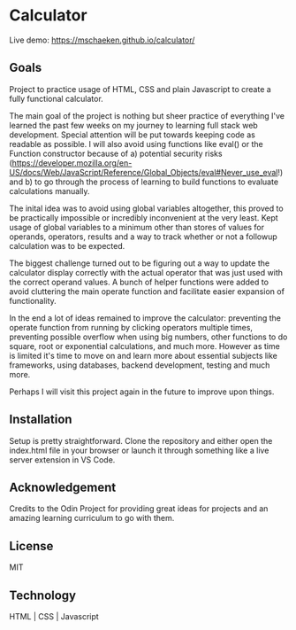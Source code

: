 # Calculator

Live demo: https://mschaeken.github.io/calculator/


## Goals

Project to practice usage of HTML, CSS and plain Javascript to create a fully functional calculator.

The main goal of the project is nothing but sheer practice of everything I've learned the past few weeks on my journey to learning full stack web development. Special attention will be put towards keeping code as readable as possible. I will also avoid using functions like eval() or the Function constructor because of a) potential security risks (https://developer.mozilla.org/en-US/docs/Web/JavaScript/Reference/Global_Objects/eval#Never_use_eval!) and b) to go through the process of learning to build functions to evaluate calculations manually.

The inital idea was to avoid using global variables altogether, this proved to be practically impossible or incredibly inconvenient at the very least. Kept usage of global variables to a minimum other than stores of values for operands, operators, results and a way to track whether or not a followup calculation was to be expected.

The biggest challenge turned out to be figuring out a way to update the calculator display correctly with the actual operator that was just used with the correct operand values. A bunch of helper functions were added to avoid cluttering the main operate function and facilitate easier expansion of functionality.

In the end a lot of ideas remained to improve the calculator: preventing the operate function from running by clicking operators multiple times, preventing possible overflow when using big numbers, other functions to do square, root or exponential calculations, and much more. However as time is limited it's time to move on and learn more about essential subjects like frameworks, using databases, backend development, testing and much more.

Perhaps I will visit this project again in the future to improve upon things.


## Installation

Setup is pretty straightforward. Clone the repository and either open the index.html file in your browser or launch it through something like a live server extension in VS Code.


## Acknowledgement

Credits to the Odin Project for providing great ideas for projects and an amazing learning curriculum to go with them.

## License 


MIT

## Technology

HTML | CSS | Javascript
